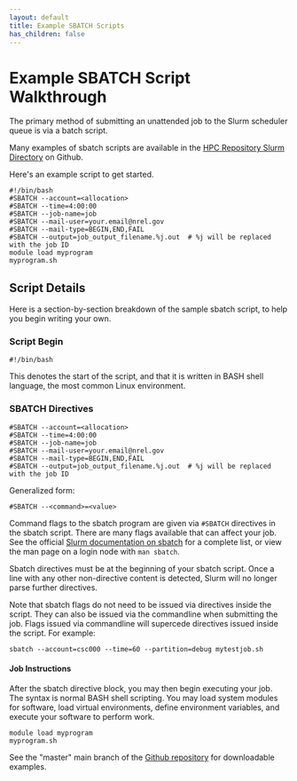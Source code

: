 ```yaml
---
layout: default
title: Example SBATCH Scripts
has_children: false
---
```


# Example SBATCH Script Walkthrough
The primary method of submitting an unattended job to the Slurm scheduler queue is via a batch script. 


Many examples of sbatch scripts are available in the [HPC Repository Slurm Directory](https://github.com/NREL/HPC/tree/master/slurm) on Github. 

Here's an example script to get started.

```
#!/bin/bash
#SBATCH --account=<allocation>
#SBATCH --time=4:00:00
#SBATCH --job-name=job
#SBATCH --mail-user=your.email@nrel.gov
#SBATCH --mail-type=BEGIN,END,FAIL
#SBATCH --output=job_output_filename.%j.out  # %j will be replaced with the job ID
module load myprogram
myprogram.sh
```

## Script Details

Here is a section-by-section breakdown of the sample sbatch script, to help you begin writing your own.

### Script Begin

`#!/bin/bash`

This denotes the start of the script, and that it is written in BASH shell language, the most common Linux environment. 

### SBATCH Directives

```
#SBATCH --account=<allocation>
#SBATCH --time=4:00:00
#SBATCH --job-name=job
#SBATCH --mail-user=your.email@nrel.gov
#SBATCH --mail-type=BEGIN,END,FAIL
#SBATCH --output=job_output_filename.%j.out  # %j will be replaced with the job ID
```
Generalized form:

`#SBATCH --<command>=<value>` 

Command flags to the sbatch program are given via `#SBATCH` directives in the sbatch script. There are many flags available that can affect your job. See the official [Slurm documentation on sbatch](https://slurm.schedmd.com/sbatch.html) for a complete list, or view the man page on a login node with `man sbatch`. 

Sbatch directives must be at the beginning of your sbatch script. Once a line with any other non-directive content is detected, Slurm will no longer parse further directives.

Note that sbatch flags do not need to be issued via directives inside the script. They can also be issued via the commandline when submitting the job. Flags issued via commandline will supercede directives issued inside the script. For example:

`sbatch --account=csc000 --time=60 --partition=debug mytestjob.sh`

#### Job Instructions

After the sbatch directive block, you may then begin executing your job. The syntax is normal BASH shell scripting. You may load system modules for software, load virtual environments, define environment variables, and execute your software to perform work.

```
module load myprogram
myprogram.sh
```

See the "master" main branch of the [Github repository](https://www.github.com/NREL/HPC) for downloadable examples.